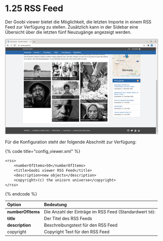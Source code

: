 # 1.25 RSS Feed

Der Goobi viewer bietet die Möglichkeit, die letzten Importe in einem RSS Feed zur Verfügung zu stellen. Zusätzlich kann in der Sidebar eine Übersicht über die letzten fünf Neuzugänge angezeigt werden.

![Neuzug&#xE4;nge auf der Startseite](../../.gitbook/assets/conf_1.25.png)

Für die Konfiguration steht der folgende Abschnitt zur Verfügung:

{% code title="config\_viewer.xml" %}
```markup
<rss>
    <numberOfItems>50</numberOfItems>
    <title>Goobi viewer RSS Feed</title>
    <description>new objects</description>
    <copyright>(c) the unicorn universe</copyright>
</rss>
```
{% endcode %}

| Option | Bedeutung |
| :--- | :--- |
| **numberOfItems** | Die Anzahl der Einträge im RSS Feed \(Standardwert `50`\): |
| **title** | Der Titel des RSS Feeds |
| **description** | Beschreibungstext für den RSS Feed |
| copyright | Copyright Text für den RSS Feed |

